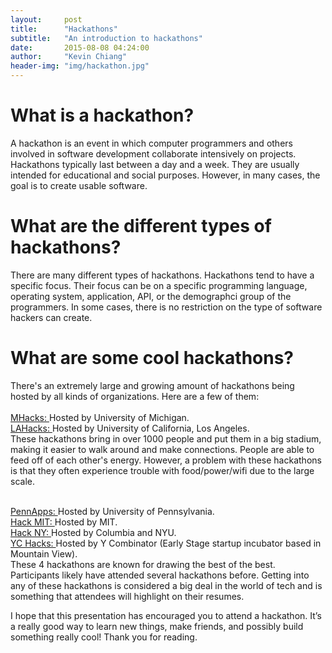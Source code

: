 ```yaml
---
layout:     post
title:      "Hackathons"
subtitle:   "An introduction to hackathons"
date:       2015-08-08 04:24:00
author:     "Kevin Chiang"
header-img: "img/hackathon.jpg"
---
```


<body>
<h1>What is a hackathon?</h1>
<p>
A hackathon is an event in which computer programmers and others involved in software development 
collaborate intensively on projects. Hackathons typically last between a day and a week. They are usually
intended for educational and social purposes. However, in many cases, the goal is to create usable software.
</p>
<h1>What are the different types of hackathons?</h1>
<p>
There are many different types of hackathons. Hackathons tend to have a specific focus.
Their focus can be on a specific programming language, operating system, application, API,
or the demographci group of the programmers. In some cases, there is no restriction on the type
of software hackers can create.
</p>
<h1>What are some cool hackathons?</h1>
<p>
There's an extremely large and growing amount of hackathons being hosted by
all kinds of organizations. Here are a few of them:<br/><br/>
<a href='http://mhacks.org/'>MHacks: </a>
Hosted by University of Michigan.<br/>
<a href='http://lahacks.com/'>LAHacks: </a>
Hosted by University of California, Los Angeles.<br/>
These hackathons bring in over 1000 people and put them in a big stadium,
making it easier to walk around and make connections. People are able to
feed off of each other's energy. However, a problem with these hackathons is that
they often experience trouble with food/power/wifi due to the large scale.<br/><br/>

<a href='http://2015f.pennapps.com/'>PennApps: </a>
Hosted by University of Pennsylvania.<br/>
<a href='https://hackmit.org/'>Hack MIT: </a>
Hosted by MIT.<br/>
<a href='http://hackny.org/a/'>Hack NY: </a>
Hosted by Columbia and NYU.<br/>
<a href='http://blog.ycombinator.com/yc-hacks-august-2-3-2014'>YC Hacks: </a>
Hosted by Y Combinator (Early Stage startup incubator based in Mountain View).<br/>
These 4 hackathons are known for drawing the best of the best. Participants likely
have attended several hackathons before. Getting into any of these hackathons is considered
a big deal in the world of tech and is something that attendees will highlight on their resumes.<br/>

<footer>I hope that this presentation has encouraged you to attend a hackathon. It’s a really good way to  learn new things, make friends, and possibly build something really cool! Thank you for reading.
</footer>
</p>
</body>